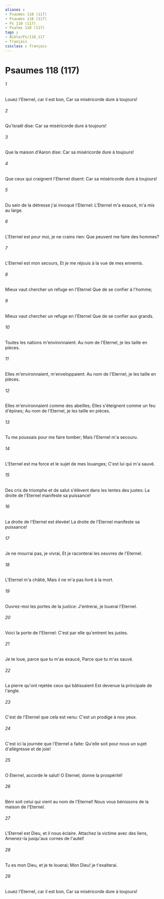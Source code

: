 ```yaml
---
aliases : 
- Psaumes 118 (117)
- Psaumes 118 (117)
- Ps 118 (117)
- Psalms 118 (117)
tags : 
- Bible/Ps/118_117
- français
cssclass : français
---
```


# Psaumes 118 (117)

###### 1
Louez l'Eternel, car il est bon, Car sa miséricorde dure à toujours!
###### 2
Qu'Israël dise: Car sa miséricorde dure à toujours!
###### 3
Que la maison d'Aaron dise: Car sa miséricorde dure à toujours!
###### 4
Que ceux qui craignent l'Eternel disent: Car sa miséricorde dure à toujours!
###### 5
Du sein de la détresse j'ai invoqué l'Eternel: L'Eternel m'a exaucé, m'a mis au large.
###### 6
L'Eternel est pour moi, je ne crains rien: Que peuvent me faire des hommes?
###### 7
L'Eternel est mon secours, Et je me réjouis à la vue de mes ennemis.
###### 8
Mieux vaut chercher un refuge en l'Eternel Que de se confier à l'homme;
###### 9
Mieux vaut chercher un refuge en l'Eternel Que de se confier aux grands.
###### 10
Toutes les nations m'environnaient: Au nom de l'Eternel, je les taille en pièces.
###### 11
Elles m'environnaient, m'enveloppaient: Au nom de l'Eternel, je les taille en pièces.
###### 12
Elles m'environnaient comme des abeilles; Elles s'éteignent comme un feu d'épines; Au nom de l'Eternel, je les taille en pièces.
###### 13
Tu me poussais pour me faire tomber; Mais l'Eternel m'a secouru.
###### 14
L'Eternel est ma force et le sujet de mes louanges; C'est lui qui m'a sauvé.
###### 15
Des cris de triomphe et de salut s'élèvent dans les tentes des justes: La droite de l'Eternel manifeste sa puissance!
###### 16
La droite de l'Eternel est élevée! La droite de l'Eternel manifeste sa puissance!
###### 17
Je ne mourrai pas, je vivrai, Et je raconterai les oeuvres de l'Eternel.
###### 18
L'Eternel m'a châtié, Mais il ne m'a pas livré à la mort.
###### 19
Ouvrez-moi les portes de la justice: J'entrerai, je louerai l'Eternel.
###### 20
Voici la porte de l'Eternel: C'est par elle qu'entrent les justes.
###### 21
Je te loue, parce que tu m'as exaucé, Parce que tu m'as sauvé.
###### 22
La pierre qu'ont rejetée ceux qui bâtissaient Est devenue la principale de l'angle.
###### 23
C'est de l'Eternel que cela est venu: C'est un prodige à nos yeux.
###### 24
C'est ici la journée que l'Eternel a faite: Qu'elle soit pour nous un sujet d'allégresse et de joie!
###### 25
O Eternel, accorde le salut! O Eternel, donne la prospérité!
###### 26
Béni soit celui qui vient au nom de l'Eternel! Nous vous bénissons de la maison de l'Eternel.
###### 27
L'Eternel est Dieu, et il nous éclaire. Attachez la victime avec des liens, Amenez-la jusqu'aux cornes de l'autel!
###### 28
Tu es mon Dieu, et je te louerai; Mon Dieu! je t'exalterai.
###### 29
Louez l'Eternel, car il est bon, Car sa miséricorde dure à toujours!
